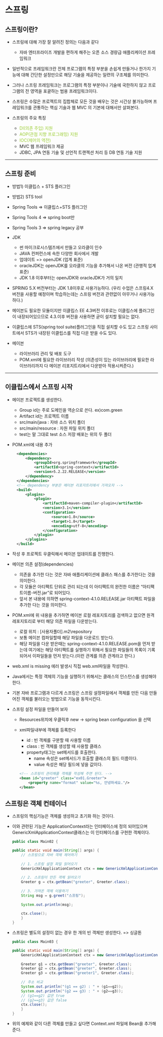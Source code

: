 # 스프링
## 스프링이란?
* 스프링에 대해 가장 잘 알려진 정의는 다음과 같다
  - 자바 엔터프라이즈 개발을 편하게 해주는 오픈 소스 경량급 애플리케이션 프레임워크

*  일반적으로 프레임워크란 전체 프로그램의 특정 부분을 손쉽게 만들거나 한가지 기능에 대해 간단한 설정만으로 해당 기술을 제공하는 일련의 구조체를 의미한다.

* 그러나 스프링 프레임워크는 프로그램의 특정 부분이나 기술에 국한하지 않고 프로그램의 전 영역을 포괄하는 범용 프레임워크이다.

* 스프링은 수많은 프로젝트의 집합체로 모든 것을 배우는 것은 시간상 불가능하며 프레임워크를 관통하는 핵심 기술과 웹 MVC 의 기본에 대해서만 살펴본다.

* 스프링의 주요 특징
  - <span style="color:yellowgreen">DI(의존 주입) 지원</span>
  - <span style="color:yellowgreen">AOP(관점 지향 프로그래밍) 지원</span>
  - <span style="color:yellowgreen">IOC(제어의 역전)</span>
  - MVC 웹 프레임워크 제공
  - JDBC, JPA 연동 기술 및 선언적 트랜젝션 처리 등 DB 연동 기술 지원

---------------------------------------------------------
## 스프링 준비
* 방법1) 이클립스 + STS 플러그인
* 방법2) STS tool

* Spring Tools => 이클립스+STS 플러그인

* Spring Tools 4 => spring boot만

* Spring Tools 3 => spring legacy 공부

* JDK
  - 썬 마이크로시스템즈에서 만들고 오라클이 인수
  - JAVA 컨퍼런스에 속한 다양한 회사에서 개발
  - 업데이트 => openJDK (업계 표준)
  - oracleJDK는 openJDK를 오라클의 기능을 추가해서 나온 버전 (관행적 업계 표준)
  - JDK 1.8 이후부터는 openJDK와 oracleJDK가 거의 일치

* SPRING 5.X 버전부터는 JDK 1.8이후로 사용가능하다. (우리 수업은 스프링4.X 버전을 사용할 예정이며 학습하는데는 스프링 버전과 관련없이 아무거나 사용가능하다.)

* 메이븐도 필요한 모듈이지만 이클립스 EE 4.3버전 이후로는 이클립스에 플러그인이 내장되어있으므로 4.3.이후 버전을 사용하면 굳이 설치할 필요는 없다.

* 이클립스에 STS(spring tool suite)플러그인을 직접 설치할 수도 있고 스프링 사이트에서 STS가 내장된 이클립스를 직접 다운 받을 수도 있다.

* 메이븐
  - 라이브러리 관리 및 배포 도구
  - POM.xml에 필요한 라이브러리 작성 (의존성이 있는 라이브러리에 필요한 라이브러리까지 다 메이븐 리포지트리에서 다운받아 적용시켜준다.)

---------------------------------------------------------
## 이클립스에서 스프링 시작
* 메이븐 프로젝트를 생성한다.
  - Group id는 주로 도메인을 역순으로 쓴다. ex)com.green
  - Artifact id는 프로젝트 이름
  - src/main/java : 자바 소스 위치 폴더
  - src/main/resource : 자원 파일 위치 폴더
  - test는 말 그대로 test 소스 저장 배포는 위의 두 폴더

* POM.xml에 내용 추가
  ```xml
    <dependencies>
        <dependency>
            <groupId>org.springframework</groupId>
            <artifactId>spring-context</artifactId>
            <version>5.2.22.RELEASE</version>
        </dependency>
    </dependencies>
    <!-- dependency 부분은 메이븐 리포지트리에서 가져오자 -->
    <build>
        <plugins>
            <plugin>
                <artifactId>maven-compiler-plugin</artifactId>
                <version>3.1</version>
                <configuration>
                    <source>1.8</source>
                    <target>1.8</target>
                    <encoding>utf-8</encoding>
                </configuration>
            </plugin>
        </plugins>
    </build>
  ```

* 작성 후 프로젝트 우클릭해서 메이븐 업데이트를 진행한다.

* 메이븐 의존 설정(dependencies)
  -  의존을 추가한 다는 것은 자바 애플리케이션에 클래스 패스를 추가한다는 것을 의미한다.
  - 각 모듈은 아티팩트 단위로 관리 되는데 이 아티팩트의 완전한 이름은 “아티팩트이름-버전.jar”로 되어있다.
  - 앞서 본 내용에 의하면 spring-context-4.1.0.RELEASE.jar 아티팩트 파일을 추가한 다는 것을 의미한다.

* POM.xml에 위 내용을 추가하면 메이븐 로컬 레포지토리를 검색하고 없으면 원격 레포지토리로 부터 해당 의존 파일을 다운받는다.
  - 로컬 위치 : [사용자폴더]\.m2\repository
  - 보통 메이븐 컴파일할때 해당 파일을 다운로드 받는다.
  - 해당 파일을 다운 받은때는 spring-context-4.1.0.RELEASE.pom을 먼저 받는데 여기에는 해당 아티팩트를 실행하기 위해서 필요한 파일들의 목록이 기록되어서 이파일들을 먼저 받는다.(이런 관계를 의존 관계라고 한다.)

* web.xml is missing 에러 발생시 직접 web.xml파일을 작성한다.

* Java에서는 특정 객체의 기능을 실행하기 위해서는 클래스의 인스턴스를 생성해야 한다.

* 기본 자바 프로그램과 다르게 스프링은 스프링 설정파일에서 객체를 만든 다음 만들어진 객체를 불러오는 방법으로 기능을 동작시킨다.

* 스프링 설정 파일을 만들어 보자
  - Resources위치에 우클릭후 new -> spring bean configuration 을 선택
  - xml파일내부에 객체를 등록한다
    + id : 빈 객체를 구분할 때 사용할 이름
    + class : 빈 객체를 생성할 때 사용할 클래스
    + property태그는 set메서드를 호출한다.
      + name 속성은 set메서드가 호출할 클래스의 필드 이름이다.
      + value 속성은 해당 필드에 넣을 값이다.

    ```xml
    <!-- 스프링이 관리해줄 객체를 작성해 주면 된다. -->
	<bean id="greeter" class="ex01.Greeter">
		<property name="format" value="%s, 안녕하세요."/>
	</bean>
    ```

## 스프링은 객체 컨테이너
* 스프링의 핵심기능은 객체를 생성하고 초기화 하는 것이다.

* 이와 관련된 기능은 ApplicationContext라는 인터페이스에 정의 되어있으며 GenericXmlApplicationContext클래스는 이 인터페이스를 구현한 객체이다.

    ```java
    public class Main02 {

	public static void main(String[] args) {
		// 스프링으로 자바 객체 제어하기
		
		// 1. 스프링 설정 파일 읽어오기
		GenericXmlApplicationContext ctx = new GenericXmlApplicationContext("classpath:AppContext.xml");
		
		// 2. 스프링이 만든 객체 읽어오기
		Greeter g = ctx.getBean("greeter", Greeter.class);
		
		// 3. 가져온 객체 이용하기
		String msg = g.greet("스프링");
		
		System.out.println(msg);
		
		ctx.close();
	    }
    }
    ```

* 스프링은 별도의 설정이 없는 경우 한 개의 빈 객체만 생성한다. => 싱글톤
    ```java
    public class Main03 {

	public static void main(String[] args) {
		GenericXmlApplicationContext ctx = new GenericXmlApplicationContext("classpath:appContext.xml");
		
		Greeter g1 = ctx.getBean("greeter", Greeter.class);
		Greeter g2 = ctx.getBean("greeter", Greeter.class);
		Greeter g3 = ctx.getBean("greeter1", Greeter.class);
		
		// 주소 비교
		System.out.println("(g1 == g2) : " + (g1==g2));
		System.out.println("(g2 == g3) : " + (g2==g3));
        // (g1==g2) 값은 true
        // (g2==g3) 값은 false
        ctx.close();
	    }
    }
    ```

* 위의 예제와 같이 다른 객체를 만들고 싶다면 Context.xml 파일에 Bean을 추가해준다.